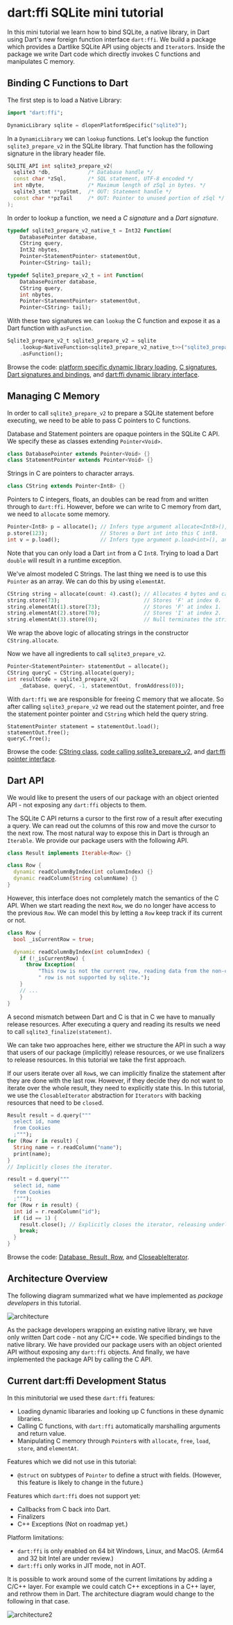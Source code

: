 # dart:ffi SQLite mini tutorial

In this mini tutorial we learn how to bind SQLite, a native library, in Dart using Dart's new foreign function interface `dart:ffi`.
We build a package which provides a Dartlike SQLite API using objects and `Iterator`s.
Inside the package we write Dart code which directly invokes C functions and manipulates C memory.

## Binding C Functions to Dart

The first step is to load a Native Library:

```dart
import "dart:ffi";

DynamicLibrary sqlite = dlopenPlatformSpecific("sqlite3");
```

In a `DynamicLibrary` we can `lookup` functions.
Let's lookup the function `sqlite3_prepare_v2` in the SQLite library.
That function has the following signature in the library header file.

```c++
SQLITE_API int sqlite3_prepare_v2(
  sqlite3 *db,            /* Database handle */
  const char *zSql,       /* SQL statement, UTF-8 encoded */
  int nByte,              /* Maximum length of zSql in bytes. */
  sqlite3_stmt **ppStmt,  /* OUT: Statement handle */
  const char **pzTail     /* OUT: Pointer to unused portion of zSql */
);
```

In order to lookup a function, we need a _C signature_ and a _Dart signature_.

```dart
typedef sqlite3_prepare_v2_native_t = Int32 Function(
    DatabasePointer database,
    CString query,
    Int32 nbytes,
    Pointer<StatementPointer> statementOut,
    Pointer<CString> tail);

typedef Sqlite3_prepare_v2_t = int Function(
    DatabasePointer database,
    CString query,
    int nbytes,
    Pointer<StatementPointer> statementOut,
    Pointer<CString> tail);
```

With these two signatures we can `lookup` the C function and expose it as a Dart function with `asFunction`.

```dart
Sqlite3_prepare_v2_t sqlite3_prepare_v2 = sqlite
    .lookup<NativeFunction<sqlite3_prepare_v2_native_t>>("sqlite3_prepare_v2")
    .asFunction();
```

Browse the code: [platform specific dynamic library loading](../lib/src/ffi/dylib_utils.dart), [C signatures](../lib/src/bindings/signatures.dart), [Dart signatures and bindings](../lib/src/bindings/bindings.dart), and [dart:ffi dynamic library interface](../../../../sdk/lib/ffi/dynamic_library.dart).

## Managing C Memory

In order to call `sqlite3_prepare_v2` to prepare a SQLite statement before executing, we need to be able to pass C pointers to C functions.

Database and Statement pointers are opaque pointers in the SQLite C API.
We specify these as classes extending `Pointer<Void>`.

```dart
class DatabasePointer extends Pointer<Void> {}
class StatementPointer extends Pointer<Void> {}
```

Strings in C are pointers to character arrays.

```dart
class CString extends Pointer<Int8> {}
```

Pointers to C integers, floats, an doubles can be read from and written through to `dart:ffi`.
However, before we can write to C memory from dart, we need to `allocate` some memory.

```dart
Pointer<Int8> p = allocate(); // Infers type argument allocate<Int8>(), and allocates 1 byte.
p.store(123);                 // Stores a Dart int into this C int8.
int v = p.load();             // Infers type argument p.load<int>(), and loads a value from C memory.
```

Note that you can only load a Dart `int` from a C `Int8`.
Trying to load a Dart `double` will result in a runtime exception.

We've almost modeled C Strings.
The last thing we need is to use this `Pointer` as an array.
We can do this by using `elementAt`.

```dart
CString string = allocate(count: 4).cast(); // Allocates 4 bytes and casts it to a string.
string.store(73);                           // Stores 'F' at index 0.
string.elementAt(1).store(73);              // Stores 'F' at index 1.
string.elementAt(2).store(70);              // Stores 'I' at index 2.
string.elementAt(3).store(0);               // Null terminates the string.
```

We wrap the above logic of allocating strings in the constructor `CString.allocate`.

Now we have all ingredients to call `sqlite3_prepare_v2`.

```dart
Pointer<StatementPointer> statementOut = allocate();
CString queryC = CString.allocate(query);
int resultCode = sqlite3_prepare_v2(
    _database, queryC, -1, statementOut, fromAddress(0));
```

With `dart:ffi` we are responsible for freeing C memory that we allocate.
So after calling `sqlite3_prepare_v2` we read out the statement pointer, and free the statement pointer pointer and `CString` which held the query string.

```
StatementPointer statement = statementOut.load();
statementOut.free();
queryC.free();
```

Browse the code: [CString class](../lib/src/ffi/cstring.dart), [code calling sqlite3_prepare_v2](../lib/src/database.dart#57), and [dart:ffi pointer interface](../../../../sdk/lib/ffi/ffi.dart).

## Dart API

We would like to present the users of our package with an object oriented API - not exposing any `dart:ffi` objects to them.

The SQLite C API returns a cursor to the first row of a result after executing a query.
We can read out the columns of this row and move the cursor to the next row.
The most natural way to expose this in Dart is through an `Iterable`.
We provide our package users with the following API.

```dart
class Result implements Iterable<Row> {}

class Row {
  dynamic readColumnByIndex(int columnIndex) {}
  dynamic readColumn(String columnName) {}
}
```

However, this interface does not completely match the semantics of the C API.
When we start reading the next `Row`, we do no longer have access to the previous `Row`.
We can model this by letting a `Row` keep track if its current or not.

```dart
class Row {
  bool _isCurrentRow = true;

  dynamic readColumnByIndex(int columnIndex) {
    if (!_isCurrentRow) {
      throw Exception(
          "This row is not the current row, reading data from the non-current"
          " row is not supported by sqlite.");
    }
    // ...  
    }
}
```

A second mismatch between Dart and C is that in C we have to manually release resources.
After executing a query and reading its results we need to call `sqlite3_finalize(statement)`.

We can take two approaches here, either we structure the API in such a way that users of our package (implicitly) release resources, or we use finalizers to release resources.
In this tutorial we take the first approach.

If our users iterate over all `Row`s, we can implicitly finalize the statement after they are done with the last row.
However, if they decide they do not want to iterate over the whole result, they need to explicitly state this.
In this tutorial, we use the `ClosableIterator` abstraction for `Iterators` with backing resources that need to be `close`d.

```dart
Result result = d.query("""
  select id, name
  from Cookies
  ;""");
for (Row r in result) {
  String name = r.readColumn("name");
  print(name);
}
// Implicitly closes the iterator.

result = d.query("""
  select id, name
  from Cookies
  ;""");
for (Row r in result) {
  int id = r.readColumn("id");
  if (id == 1) {
    result.close(); // Explicitly closes the iterator, releasing underlying resources.
    break;
  }
}
```

Browse the code: [Database, Result, Row](../lib/src/database.dart), and [CloseableIterator](../lib/src/collections/closable_iterator.dart).

## Architecture Overview

The following diagram summarized what we have implemented as _package developers_ in this tutorial.

![architecture](lib/scenario-default.svg)

As the package developers wrapping an existing native library, we have only written Dart code - not any C/C++ code.
We specified bindings to the native library.
We have provided our package users with an object oriented API without exposing any `dart:ffi` objects.
And finally, we have implemented the package API by calling the C API.

## Current dart:ffi Development Status

In this minitutorial we used these `dart:ffi` features:

* Loading dynamic libararies and looking up C functions in these dynamic libraries.
* Calling C functions, with `dart:ffi` automatically marshalling arguments and return value.
* Manipulating C memory through `Pointer`s with `allocate`, `free`, `load`, `store`, and `elementAt`.

Features which we did not use in this tutorial:

* `@struct` on subtypes of `Pointer` to define a struct with fields. (However, this feature is likely to change in the future.)

Features which `dart:ffi` does not support yet:

* Callbacks from C back into Dart.
* Finalizers
* C++ Exceptions (Not on roadmap yet.)

Platform limitations:

* `dart:ffi` is only enabled on 64 bit Windows, Linux, and MacOS. (Arm64 and 32 bit Intel are under review.)
* `dart:ffi` only works in JIT mode, not in AOT.

It is possible to work around some of the current limitations by adding a C/C++ layer.
For example we could catch C++ exceptions in a C++ layer, and rethrow them in Dart.
The architecture diagram would change to the following in that case.

![architecture2](lib/scenario-full.svg)